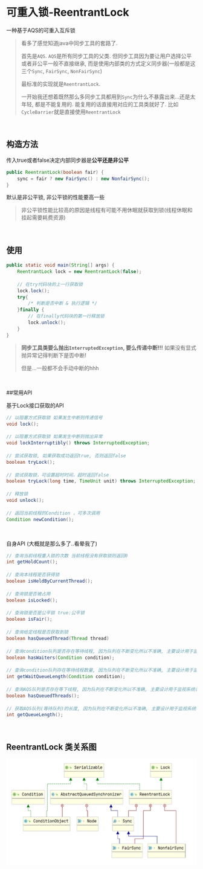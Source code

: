 # 可重入锁-ReentrantLock

一种基于AQS的可重入互斥锁

>   看多了感觉知道java中同步工具的套路了. 
>
>   首先是`AQS`. `AQS`是所有同步工具的父类. 但同步工具因为要让用户选择公平或者非公平一般不直接继承, 而是使用内部类的方式定义同步器(一般都是这三个`Sync`, `FairSync`, `NonFairSync`)
>
>   最标准的实现就是`ReentrantLock`.
>
>   一开始我还想着既然那么多同步工具都用到`Sync`为什么不暴露出来...还是太年轻, 都是不能复用的. 能复用的话直接用对应的工具类就好了. 比如`CycleBarrier`就是直接使用`ReentrantLock`

​		

## 构造方法

传入true或者false决定内部同步器是**公平还是非公平**

```java
public ReentrantLock(boolean fair) {
    sync = fair ? new FairSync() : new NonfairSync();
}
```

默认是非公平锁, 非公平锁的性能要高一些

>   非公平锁性能比较高的原因是线程有可能不用休眠就获取到锁(线程休眠和挂起需要耗费资源)

​		

## 使用

```java
public static void main(String[] args) {
    ReentrantLock lock = new ReentrantLock(false);

    // 在try代码块的上一行获取锁
    lock.lock();
    try{
        /* 判断是否中断 & 执行逻辑 */
    }finally {
        // 在finally代码块的第一行释放锁
        lock.unlock();
    }
}
```

>   **同步工具类要么抛出`InterruptedException`, 要么传递中断!!!** 如果没有显式抛异常记得判断下是否中断!
>
>   但是...一般都不会手动中断的hhh

​		

##常用API

基于Lock接口获取的API

```java
// 以阻塞方式获取锁 如果发生中断则传递信号
void lock();
	
// 以阻塞方式获取锁 如果发生中断则抛出异常
void lockInterruptibly() throws InterruptedException;

// 尝试获取锁, 如果获取成功返回true, 否则返回false
boolean tryLock();

// 尝试获取锁，可设置超时时间，超时返回false
boolean tryLock(long time, TimeUnit unit) throws InterruptedException;

// 释放锁
void unlock();
	
// 返回当前线程的Condition ，可多次调用
Condition newCondition();
```

​		

自身API (大概就是那么多了..看晕我了)

```java
// 查询当前线程重入锁的次数 当前线程没有获取锁则返回0
int getHoldCount();

// 查询本线程是否获得锁
boolean isHeldByCurrentThread();

// 查询锁是否被占用
boolean isLocked();

// 查询锁是否是公平锁 true:公平锁
boolean isFair();

// 查询给定线程是否获取到锁
boolean hasQueuedThread(Thread thread) 

// 查询condition队列是否存在等待线程, 因为队列在不断变化所以不准确, 主要设计用于监视系统状态。
boolean hasWaiters(Condition condition);

// 查询condition队列存在等待线程数量, 因为队列在不断变化所以不准确, 主要设计用于监视系统状态。
int getWaitQueueLength(Condition condition);

// 查询AQS队列是否存在等下线程, 因为队列在不断变化所以不准确, 主要设计用于监视系统状态。
boolean hasQueuedThreads();

// 获取AQS队列(等待队列)的长度, 因为队列在不断变化所以不准确, 主要设计用于监视系统状态。
int getQueueLength();
```



​		

## ReentrantLock 类关系图

![ReentrantLock类关系图](%E5%8F%AF%E9%87%8D%E5%85%A5%E9%94%81-ReentrantLock.assets/image-20210124101254407.png)
